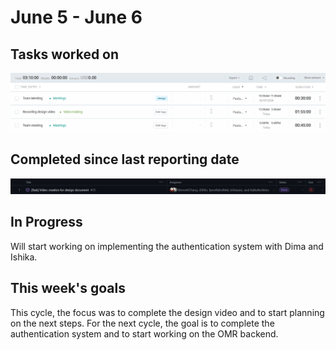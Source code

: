 # June 5 - June 6

## Tasks worked on

!["time"](time.png)

## Completed since last reporting date

!["completed"](completed.png)

## In Progress

Will start working on implementing the authentication system with Dima and Ishika.

## This week's goals

This cycle, the focus was to complete the design video and to start planning on the next steps.
For the next cycle, the goal is to complete the authentication system and to start working on the OMR backend.
